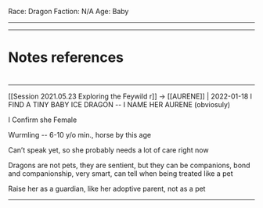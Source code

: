 Race: Dragon
Faction: N/A
Age: Baby



---
---
# Notes references

#
---

[[Session 2021.05.23 Exploring the Feywild r]] -> [[AURENE]] | 2022-01-18
I FIND A TINY BABY ICE DRAGON -- I NAME HER AURENE (obviosuly)

I Confirm she Female

Wurmling -- 6-10 y/o min., horse by this age

Can’t speak yet, so she probably needs a lot of care right now

Dragons are not pets, they are sentient, but they can be companions, bond and companionship, very smart, can tell when being treated like a pet

Raise her as a guardian, like her adoptive parent, not as a pet

---
